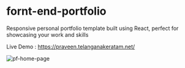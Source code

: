 # fornt-end-portfolio
Responsive personal portfolio template built using React, perfect for showcasing your work and skills

Live Demo : https://praveen.telanganakeratam.net/











![pf-home-page](https://github.com/bpraveendrpt/fornt-end-portfolio/assets/53850436/aba11343-2ccf-4c14-944b-688462d40017)
